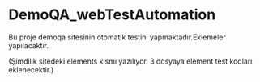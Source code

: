 # DemoQA_webTestAutomation

Bu proje demoqa sitesinin otomatik testini yapmaktadır.Eklemeler yapılacaktır.

(Şimdilik sitedeki elements kısmı yazılıyor. 3 dosyaya element test kodları eklenecektir.)

